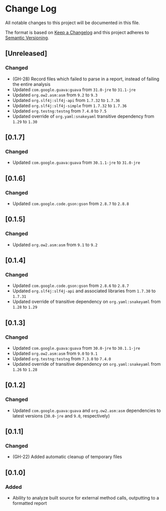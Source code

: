 # Change Log
All notable changes to this project will be documented in this file.

The format is based on [Keep a Changelog](http://keepachangelog.com/)
and this project adheres to [Semantic Versioning](http://semver.org/).

## [Unreleased]
### Changed
- (GH-28) Record files which failed to parse in a report, instead of failing the entire analysis
- Updated `com.google.guava:guava` from `31.0-jre` to `31.1-jre`
- Updated `org.ow2.asm:asm` from `9.2` to `9.3`
- Updated `org.slf4j:slf4j-api` from `1.7.32` to `1.7.36`
- Updated `org.slf4j:slf4j-simple` from `1.7.32` to `1.7.36`
- Updated `org.testng:testng` from `7.4.0` to `7.5`
- Updated override of `org.yaml:snakeyaml` transitive dependency from `1.29` to `1.30`

## [0.1.7]
### Changed
- Updated `com.google.guava:guava` from `30.1.1-jre` to `31.0-jre`

## [0.1.6]
### Changed
- Updated `com.google.code.gson:gson` from `2.8.7` to `2.8.8`

## [0.1.5]
### Changed
- Updated `org.ow2.asm:asm` from `9.1` to `9.2`

## [0.1.4]
### Changed
- Updated `com.google.code.gson:gson` from `2.8.6` to `2.8.7`
- Updated `org.slf4j:slf4j-api` and associated libraries from `1.7.30` to `1.7.31`
- Updated override of transitive dependency on `org.yaml:snakeyaml` from `1.28` to `1.29`

## [0.1.3]
### Changed
- Updated `com.google.guava:guava` from `30.0-jre` to `30.1.1-jre`
- Updated `org.ow2.asm:asm` from `9.0` to `9.1`
- Updated `org.testng:testng` from `7.3.0` to `7.4.0`
- Updated override of transitive dependency on `org.yaml:snakeyaml` from `1.26` to `1.28`

## [0.1.2]
### Changed
- Updated `com.google.guava:guava` and `org.ow2.asm:asm` dependencies to latest versions (`30.0-jre` and `9.0`, respectively)

## [0.1.1]
### Changed
- (GH-22) Added automatic cleanup of temporary files

## [0.1.0]
### Added
- Ability to analyze built source for external method calls, outputting to a formatted report
